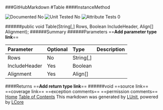 ###GitHubMarkdown
#Table
####InstanceMethod

![Documented No](http://b.repl.ca/v1/Documented-No-red.png) ![Unit Tested No](http://b.repl.ca/v1/Unit%20Tested-No-lightgrey.png) ![Attribute Tests 0](http://b.repl.ca/v1/Attribute%20Tests-0-lightgrey.png)

######public void Table(String[,] Rows, Boolean IncludeHeader, Align[] Alignment);
######Summary
######Parameters
==__Add parameter type link__==

Parameter | Optional | Type | Description
:---  | :---  | :---  | :--- 
Rows | No | String[,] | 
IncludeHeader | Yes | Boolean | 
Alignment | Yes | Align[] | 

####Returns
==__Add return type link__==
######void
==source link==
==coverage link==
==exception comments==
==permission comments==
[Home](../../README.md) [Table of Contents](../../TableOfContents.md)
This markdown was generated by [LUnit](https://github.com/CodeSingularity/LUnit), powered by [LCore](https://github.com/CodeSingularity/LCore)
